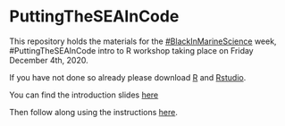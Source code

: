 # PuttingTheSEAInCode 
This repository holds the materials for the [#BlackInMarineScience](https://blackinmarsci.github.io/index.html#) week, #PuttingTheSEAInCode intro to R workshop taking place on Friday December 4th, 2020.

If you have not done so already please download [R](https://cran.r-project.org/mirrors.html) and [Rstudio](https://www.rstudio.com/products/rstudio/).

You can find the introduction slides [here](WeCanCode_presentation_copy.html)

Then follow along using the instructions [here](SEAInCodeRIntro2.html).


